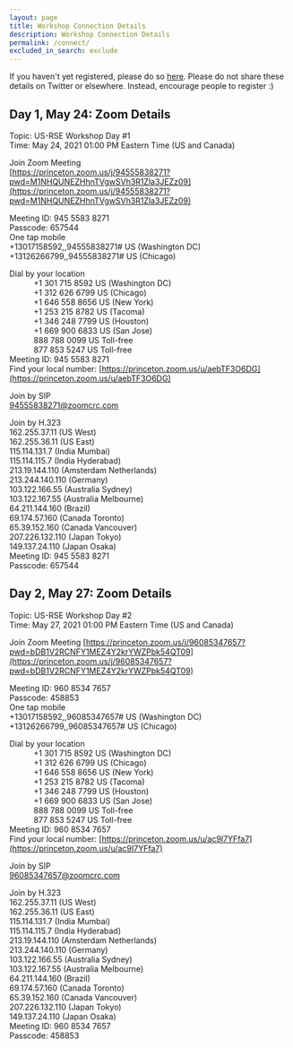 ```yaml
---
layout: page
title: Workshop Connection Details
description: Workshop Connection Details
permalink: /connect/
excluded_in_search: exclude
---
```


If you haven't yet registered, please do so [here](https://forms.gle/P31PaQykLWqe1MKm8). Please do not share these details on Twitter or elsewhere. Instead, encourage people to register :)

## Day 1, May 24: Zoom Details

Topic: US-RSE Workshop Day #1  
Time: May 24, 2021 01:00 PM Eastern Time (US and Canada)

Join Zoom Meeting  
[https://princeton.zoom.us/j/94555838271?pwd=M1NHQUNEZHhnTVgwSVh3R1Zla3JEZz09](https://princeton.zoom.us/j/94555838271?pwd=M1NHQUNEZHhnTVgwSVh3R1Zla3JEZz09)  

Meeting ID: 945 5583 8271  
Passcode: 657544  
One tap mobile  
+13017158592,,94555838271# US (Washington DC)  
+13126266799,,94555838271# US (Chicago)  

Dial by your location  
&nbsp; &nbsp; &nbsp; &nbsp;&nbsp; &nbsp; +1 301 715 8592 US (Washington DC)  
&nbsp; &nbsp; &nbsp; &nbsp;&nbsp; &nbsp; +1 312 626 6799 US (Chicago)  
&nbsp; &nbsp; &nbsp; &nbsp;&nbsp; &nbsp; +1 646 558 8656 US (New York)  
&nbsp; &nbsp; &nbsp; &nbsp;&nbsp; &nbsp; +1 253 215 8782 US (Tacoma)  
&nbsp; &nbsp; &nbsp; &nbsp;&nbsp; &nbsp; +1 346 248 7799 US (Houston)  
&nbsp; &nbsp; &nbsp; &nbsp;&nbsp; &nbsp; +1 669 900 6833 US (San Jose)  
&nbsp; &nbsp; &nbsp; &nbsp;&nbsp; &nbsp; 888 788 0099 US Toll-free  
&nbsp; &nbsp; &nbsp; &nbsp;&nbsp; &nbsp; 877 853 5247 US Toll-free  
Meeting ID: 945 5583 8271  
Find your local number: [https://princeton.zoom.us/u/aebTF3O6DG](https://princeton.zoom.us/u/aebTF3O6DG)    

Join by SIP  
94555838271@zoomcrc.com

Join by H.323  
162.255.37.11 (US West)  
162.255.36.11 (US East)  
115.114.131.7 (India Mumbai)  
115.114.115.7 (India Hyderabad)  
213.19.144.110 (Amsterdam Netherlands)  
213.244.140.110 (Germany)  
103.122.166.55 (Australia Sydney)  
103.122.167.55 (Australia Melbourne)  
64.211.144.160 (Brazil)  
69.174.57.160 (Canada Toronto)  
65.39.152.160 (Canada Vancouver)  
207.226.132.110 (Japan Tokyo)  
149.137.24.110 (Japan Osaka)  
Meeting ID: 945 5583 8271  
Passcode: 657544  

## Day 2, May 27: Zoom Details

Topic: US-RSE Workshop Day #2  
Time: May 27, 2021 01:00 PM Eastern Time (US and Canada)  

Join Zoom Meeting
[https://princeton.zoom.us/j/96085347657?pwd=bDB1V2RCNFY1MEZ4Y2krYWZPbk54QT09](https://princeton.zoom.us/j/96085347657?pwd=bDB1V2RCNFY1MEZ4Y2krYWZPbk54QT09)  

Meeting ID: 960 8534 7657  
Passcode: 458853  
One tap mobile  
+13017158592,,96085347657# US (Washington DC)  
+13126266799,,96085347657# US (Chicago)  

Dial by your location  
&nbsp; &nbsp; &nbsp; &nbsp;&nbsp; &nbsp; +1 301 715 8592 US (Washington DC)  
&nbsp; &nbsp; &nbsp; &nbsp;&nbsp; &nbsp; +1 312 626 6799 US (Chicago)  
&nbsp; &nbsp; &nbsp; &nbsp;&nbsp; &nbsp; +1 646 558 8656 US (New York)  
&nbsp; &nbsp; &nbsp; &nbsp;&nbsp; &nbsp; +1 253 215 8782 US (Tacoma)  
&nbsp; &nbsp; &nbsp; &nbsp;&nbsp; &nbsp; +1 346 248 7799 US (Houston)  
&nbsp; &nbsp; &nbsp; &nbsp;&nbsp; &nbsp; +1 669 900 6833 US (San Jose)  
&nbsp; &nbsp; &nbsp; &nbsp;&nbsp; &nbsp; 888 788 0099 US Toll-free  
&nbsp; &nbsp; &nbsp; &nbsp;&nbsp; &nbsp; 877 853 5247 US Toll-free  
Meeting ID: 960 8534 7657  
Find your local number: [https://princeton.zoom.us/u/ac9I7YFfa7](https://princeton.zoom.us/u/ac9I7YFfa7)  

Join by SIP  
96085347657@zoomcrc.com

Join by H.323  
162.255.37.11 (US West)  
162.255.36.11 (US East)  
115.114.131.7 (India Mumbai)  
115.114.115.7 (India Hyderabad)  
213.19.144.110 (Amsterdam Netherlands)  
213.244.140.110 (Germany)  
103.122.166.55 (Australia Sydney)  
103.122.167.55 (Australia Melbourne)  
64.211.144.160 (Brazil)  
69.174.57.160 (Canada Toronto)  
65.39.152.160 (Canada Vancouver)  
207.226.132.110 (Japan Tokyo)  
149.137.24.110 (Japan Osaka)  
Meeting ID: 960 8534 7657  
Passcode: 458853  
